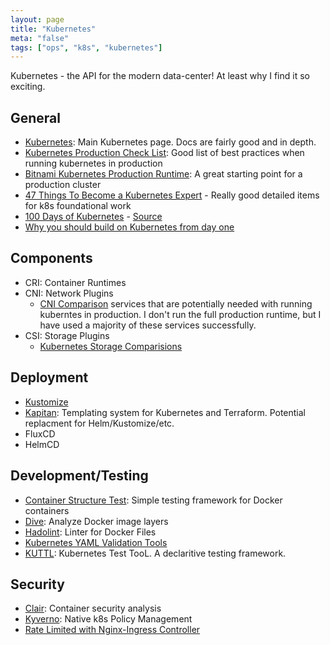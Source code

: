 ```yaml
---
layout: page
title: "Kubernetes"
meta: "false"
tags: ["ops", "k8s", "kubernetes"]
---
```

Kubernetes - the API for the modern data-center!  At least why I find it so exciting.

## General

- [Kubernetes](https://kubernetes.io/): Main Kubernetes page.  Docs are fairly
good and in depth.
- [Kubernetes Production Check List](https://learnk8s.io/production-best-practices/): Good list of best practices when running kubernetes in production
- [Bitnami Kubernetes Production Runtime](https://kubeprod.io/): A great starting point for a production cluster
- [47 Things To Become a Kubernetes Expert](https://ymmt2005.hatenablog.com/entry/k8s-things) - Really good detailed items for k8s foundational work
- [100 Days of Kubernetes](https://100daysofkubernetes.io/) - [Source](https://github.com/100daysofkubernetes/100DaysOfKubernetes)
- [Why you should build on Kubernetes from day one](https://stackoverflow.blog/2021/07/21/why-you-should-build-on-kubernetes-from-day-one/)

## Components

- CRI: Container Runtimes
- CNI: Network Plugins
  - [CNI Comparison](https://itnext.io/benchmark-results-of-kubernetes-network-plugins-cni-over-10gbit-s-network-updated-april-2019-4a9886efe9c4)
services that are potentially needed with running kuberntes in production.  I don't run the full
production runtime, but I have used a majority of these services successfully.
- CSI: Storage Plugins
  - [Kubernetes Storage Comparisions](https://medium.com/volterra-io/kubernetes-storage-performance-comparison-v2-2020-updated-1c0b69f0dcf4)


## Deployment

- [Kustomize](https://kustomize.io/)
- [Kapitan](https://kapitan.dev/): Templating system for Kubernetes and Terraform.  Potential replacment for Helm/Kustomize/etc.
- FluxCD
- HelmCD

## Development/Testing

- [Container Structure Test](https://github.com/GoogleContainerTools/container-structure-test): Simple testing framework for Docker containers
- [Dive](https://github.com/wagoodman/dive): Analyze Docker image layers
- [Hadolint](https://github.com/hadolint/hadolint): Linter for Docker Files
- [Kubernetes YAML Validation Tools](https://learnk8s.io/validating-kubernetes-yaml)
- [KUTTL](https://github.com/kudobuilder/kuttl): Kubernetes Test TooL.  A declaritive testing framework.

## Security

- [Clair](https://github.com/coreos/clair): Container security analysis
- [Kyverno](https://kyverno.io/): Native k8s Policy Management
- [Rate Limited with Nginx-Ingress Controller](https://kubernetes.github.io/ingress-nginx/user-guide/nginx-configuration/annotations/#rate-limiting)
